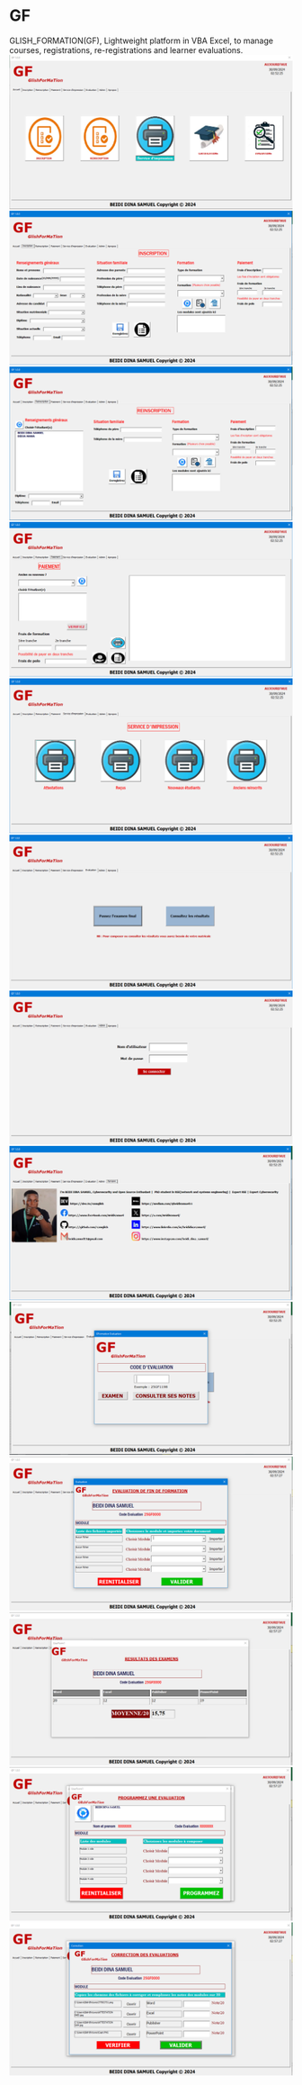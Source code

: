 # GF
GLISH_FORMATION(GF), Lightweight platform in VBA Excel, to manage courses, registrations, re-registrations and learner evaluations.
<img src="GF1.PNG" widh="100%">
<img src="GF2.PNG" widh="100%">
<img src="GF3.PNG" widh="100%">
<img src="GF4.PNG" widh="100%">
<img src="GF5.PNG" widh="100%">
<img src="GF6.PNG" widh="100%">
<img src="GF7.PNG" widh="100%">
<img src="GF8.PNG" widh="100%">
<img src="GF9.PNG" widh="100%">
<img src="GF10.PNG" widh="100%">
<img src="GF11.PNG" widh="100%">
<img src="GF12.PNG" widh="100%">
<img src="GF13.PNG" widh="100%">
